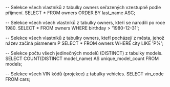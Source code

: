 
-- Selekce všech vlastníků z tabulky owners seřazených vzestupně podle příjmení.
SELECT * FROM owners
ORDER BY last_name ASC;

-- Selekce všech všech vlastníků z tabulky owners, kteří se narodili po roce 1980.
SELECT * FROM owners
WHERE birthday > '1980-12-31';

-- Selekce všech vlastníků z tabulky owners, kteří pocházejí z města, jehož název začíná písmenem P
SELECT * FROM owners
WHERE city LIKE 'P%';

-- Selekce počtu všech jedinečných modelů (DISTINCT) z tabulky models.
SELECT COUNT(DISTINCT model_name) AS unique_model_count
FROM models;

-- Selekce všech VIN kódů (projekce) z tabulky vehicles.
SELECT vin_code FROM cars;